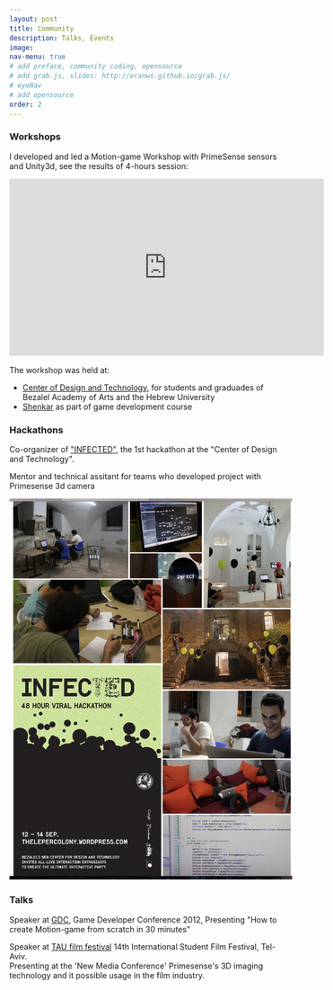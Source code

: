 ```yaml
---
layout: post
title: Community
description: Talks, Events
image:
nav-menu: true
# add preface, community coding, opensource
# add grab.js, slides: http://eranws.github.io/grab.js/
# eyeNav
# add opensource
order: 2
---
```


### Workshops

I developed and led a Motion-game Workshop with PrimeSense sensors and Unity3d, see the results of 4-hours session:

<iframe width="560" height="315" src="http://www.youtube.com/embed/x96QjirblXE?list=PL69B166657034606C&amp;hl=en_US" frameborder="0" allowfullscreen></iframe>

The workshop was held at: 

* [Center of Design and Technology](https://thelepercolony.wordpress.com), for students and graduades of Bezalel Academy of Arts and the Hebrew University
* <a href="http://www.shenkar.ac.il/english/home/">Shenkar</a> as part of game development course

<!--
<p>Watch it on <a href="http://www.youtube.com/playlist?list=PL69B166657034606C&amp;feature=plcp">youtube</a></p>
-->
### Hackathons

Co-organizer of <a href="http://thelepercolony.wordpress.com/infected-2/">"INFECTED"</a>, the 1st hackathon at the "Center of Design and Technology".<br />

Mentor and technical assitant for teams who developed project with Primesense 3d camera

![](/images/infected.png)

### Talks

Speaker at <a href="http://www.gdconf.com/">GDC</a>, Game Developer Conference 2012, Presenting "How to create Motion-game from scratch in 30 minutes"

Speaker at [TAU film festival](http://www.taufilmfest.com) 14th International Student Film Festival, Tel-Aviv.   
Presenting at the 'New Media Conference' Primesense's 3D imaging technology and it possible usage in the film industry.

